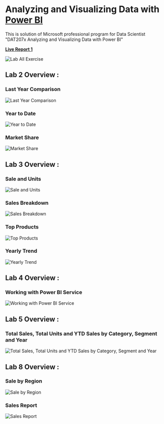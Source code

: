 # Analyzing and Visualizing Data with **[Power BI](https://powerbi.microsoft.com/en-us/?wt.mc_id=DXLEX_edx_DAT207x)**
This is solution of Microsoft professional program for Data Scientist "DAT207x Analyzing and Visualizing Data with Power BI"

**[Live Report 1](https://app.powerbi.com/view?r=eyJrIjoiNTI1Yjg2Y2QtZTBlMi00NjhlLThlMjMtODZhM2YyMzNkOTJhIiwidCI6Ijc1ZGYwOTZjLThiNzItNDhlNC05YjkxLWNiZjc5ZDg3ZWUzYSIsImMiOjl9)**

![Lab All Exercise ](https://github.com/dekoma4u/Data_Visualisation_with_PowerBI_record_projects/blob/master/Lab1%20-%20All%20Exercise%20Solution/Images/Import%20Data%20from%20Access%20Database.PNG)

## Lab 2 Overview :
### Last Year Comparison
![Last Year Comparison](https://github.com/dekoma4u/Data_Visualisation_with_PowerBI_record_projects/blob/master/Lab2%20-%20All%20Exercise%20Solution/Images/Exercise%202%20Last%20Year%20Comparison.PNG)

### Year to Date
![Year to Date](https://github.com/dekoma4u/Data_Visualisation_with_PowerBI_record_projects/blob/master/Lab2%20-%20All%20Exercise%20Solution/Images/Exercise%203%20Year%20to%20Date.PNG)

### Market Share
![Market Share](https://github.com/dekoma4u/Data_Visualisation_with_PowerBI_record_projects/blob/master/Lab2%20-%20All%20Exercise%20Solution/Images/Exercise%204%20Market%20Share.PNG)

## Lab 3 Overview :

### Sale and Units
![Sale and Units](https://github.com/dekoma4u/Data_Visualisation_with_PowerBI_record_projects/blob/master/Lab3%20-%20All%20Exercise%20Solution/Images/Sale%20and%20Units.PNG)

### Sales Breakdown
![Sales Breakdown](https://github.com/dekoma4u/Data_Visualisation_with_PowerBI_record_projects/blob/master/Lab3%20-%20All%20Exercise%20Solution/Images/Sales%20Breakdown.PNG)

### Top Products
![Top Products](https://github.com/dekoma4u/Data_Visualisation_with_PowerBI_record_projects/blob/master/Lab3%20-%20All%20Exercise%20Solution/Images/Top%20Products.PNG)

### Yearly Trend
![Yearly Trend](https://github.com/dekoma4u/Data_Visualisation_with_PowerBI_record_projects/blob/master/Lab3%20-%20All%20Exercise%20Solution/Images/Yearly%20Trend.PNG)

## Lab 4 Overview :

### Working with Power BI Service
![Working with Power BI Service](https://github.com/dekoma4u/Data_Visualisation_with_PowerBI_record_projects/blob/master/Lab4%20-%20All%20Exercise%20Solution/Images/Working%20with%20Power%20BI%20Service.PNG)

## Lab 5 Overview :

### Total Sales, Total Units and YTD Sales by Category, Segment and Year
![Total Sales, Total Units and YTD Sales by Category, Segment and Year](https://github.com/dekoma4u/Data_Visualisation_with_PowerBI_record_projects/blob/master/Lab5%20-%20All%20Exercise%20Solution/Total%20Sales%2C%20Total%20Units%20and%20YTD%20Sales%20by%20Category%2C%20Segment%20and%20Year.PNG)

## Lab 8 Overview :

### Sale by Region
![Sale by Region](https://github.com/dekoma4u/Data_Visualisation_with_PowerBI_record_projects/blob/master/Lab8%20-%20All%20Exercise%20Solution/Images/Sale%20by%20Region.PNG)

### Sales Report
![Sales Report](https://github.com/dekoma4u/Data_Visualisation_with_PowerBI_record_projects/blob/master/Lab8%20-%20All%20Exercise%20Solution/Images/Sales%20Report.PNG)
